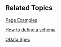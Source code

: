 ## Related Topics

[Page Examples](https://review.docs.microsoft.com/en-us/dynamics365/customer-engagement/developer/webapireference/entitytypereference?branch=Potassium)

[How to define a schema](https://github.com/dotnet/docfx/blob/dev/Documentation/spec/docfx_document_schema.md)

[OData Spec](https://review.docs.microsoft.com/en-us/New-hope/specs/reference/odata-on-docs?branch=master)

